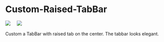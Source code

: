 Custom-Raised-TabBar
====================

<img src="http://www.code4app.com/photo/51886eee6803faf053000003_1.png" />&nbsp;&nbsp;&nbsp;&nbsp;
<img src="http://www.code4app.com/photo/51886eee6803faf053000003_11.png" />

Custom a TabBar with raised tab on the center. The tabbar looks elegant. 
